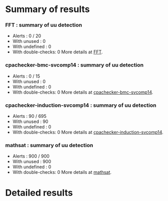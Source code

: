 # Summary of results
### FFT : summary of uu detection
* Alerts : 0 / 20
* With unused : 0
* With undefined : 0
* With double-checks: 0
More details at [FFT](#uuFFT).

### cpachecker-bmc-svcomp14 : summary of uu detection
* Alerts : 0 / 15
* With unused : 0
* With undefined : 0
* With double-checks: 0
More details at [cpachecker-bmc-svcomp14](#uucpachecker-bmc-svcomp14).

### cpachecker-induction-svcomp14 : summary of uu detection
* Alerts : 90 / 695
* With unused : 90
* With undefined : 0
* With double-checks: 0
More details at [cpachecker-induction-svcomp14](#uucpachecker-induction-svcomp14).

### mathsat : summary of uu detection
* Alerts : 900 / 900
* With unused : 900
* With undefined : 0
* With double-checks: 0
More details at [mathsat](#uumathsat).

# Detailed results
